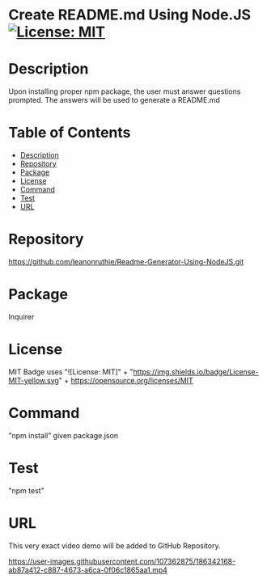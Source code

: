 
  # Create README.md Using Node.JS [![License: MIT](https://img.shields.io/badge/License-MIT-yellow.svg)](https://opensource.org/licenses/MIT)
  
  # Description
  Upon installing proper npm package, the user must answer questions prompted. The answers will be used to generate a README.md

  # Table of Contents 
  * [Description](#description)
  * [Repository](#repository)
  * [Package](#package)
  * [License](#license)
  * [Command](#command)
  * [Test](#test)
  * [URL](#url)
  
  # Repository
  https://github.com/leanonruthie/Readme-Generator-Using-NodeJS.git
  
  # Package 
  Inquirer
  
  # License
  MIT Badge uses "![License: MIT]" + "https://img.shields.io/badge/License-MIT-yellow.svg" + https://opensource.org/licenses/MIT

  # Command
  "npm install" given package.json

  # Test
  "npm test"

  # URL 
  This very exact video demo will be added to GitHub Repository. 
  


https://user-images.githubusercontent.com/107362875/186342168-ab87a412-c887-4673-a6ca-0f06c1865aa1.mp4

